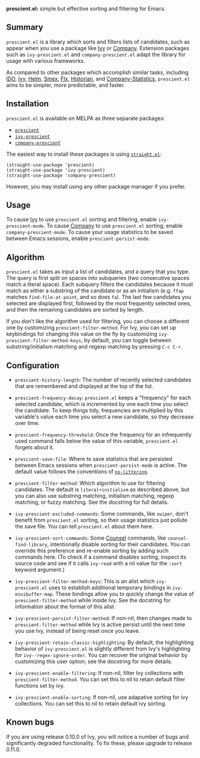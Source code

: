 **prescient.el:** simple but effective sorting and filtering for
Emacs.

## Summary

`prescient.el` is a library which sorts and filters lists of
candidates, such as appear when you use a package like [Ivy] or
[Company]. Extension packages such as `ivy-prescient.el` and
`company-prescient.el` adapt the library for usage with various
frameworks.

As compared to other packages which accomplish similar tasks,
including [IDO], [Ivy], [Helm], [Smex], [Flx], [Historian], and
[Company-Statistics], `prescient.el` aims to be simpler, more
predictable, and faster.

## Installation

`prescient.el` is available on MELPA as three separate packages:

* [`prescient`](https://melpa.org/#/prescient)
* [`ivy-prescient`](https://melpa.org/#/ivy-prescient)
* [`company-prescient`](https://melpa.org/#/company-prescient)

The easiest way to install these packages is using
[`straight.el`][straight.el]:

    (straight-use-package 'prescient)
    (straight-use-package 'ivy-prescient)
    (straight-use-package 'company-prescient)

However, you may install using any other package manager if you
prefer.

## Usage

To cause [Ivy] to use `prescient.el` sorting and filtering, enable
`ivy-prescient-mode`. To cause [Company] to use `prescient.el`
sorting, enable `company-prescient-mode`. To cause your usage
statistics to be saved between Emacs sessions, enable
`prescient-persist-mode`.

## Algorithm

`prescient.el` takes as input a list of candidates, and a query that
you type. The query is first split on spaces into subqueries (two
consecutive spaces match a literal space). Each subquery filters the
candidates because it must match as either a substring of the
candidate or as an initialism (e.g. `ffap` matches
`find-file-at-point`, and so does `fa`). The last few candidates you
selected are displayed first, followed by the most frequently selected
ones, and then the remaining candidates are sorted by length.

If you don't like the algorithm used for filtering, you can choose a
different one by customizing `prescient-filter-method`. For Ivy, you
can set up keybindings for changing this value on the fly by
customizing `ivy-prescient-filter-method-keys`; by default, you can
toggle between substring/initialism matching and regexp matching by
pressing `C-c C-r`.

## Configuration

* `prescient-history-length`: The number of recently selected
  candidates that are remembered and displayed at the top of the list.

* `prescient-frequency-decay`: `prescient.el` keeps a "frequency" for
  each selected candidate, which is incremented by one each time you
  select the candidate. To keep things tidy, frequencies are
  multiplied by this variable's value each time you select a new
  candidate, so they decrease over time.

* `prescient-frequency-threshold`: Once the frequency for an
  infrequently used command falls below the value of this variable,
  `prescient.el` forgets about it.

* `prescient-save-file`: Where to save statistics that are persisted
  between Emacs sessions when `prescient-persist-mode` is active. The
  default value follows the conventions of
  [`no-littering`][no-littering].

* `prescient-filter-method`: Which algorithm to use for filtering
  candidates. The default is `literal+initialism` as described above,
  but you can also use substring matching, initialism matching, regexp
  matching, or fuzzy matching. See the docstring for full details.

* `ivy-prescient-excluded-commands`: Some commands, like `swiper`,
  don't benefit from `prescient.el` sorting, so their usage statistics
  just pollute the save file. You can tell `prescient.el` about them
  here.

* `ivy-prescient-sort-commands`: Some [Counsel] commands, like
  `counsel-find-library`, intentionally disable sorting for their
  candidates. You can override this preference and re-enable sorting
  by adding such commands here. (To check if a command disables
  sorting, inspect its source code and see if it calls `ivy-read` with
  a nil value for the `:sort` keyword argument.)

* `ivy-prescient-filter-method-keys`: This is an alist which
  `ivy-prescient.el` uses to establish additional temporary bindings
  in `ivy-minibuffer-map`. These bindings allow you to quickly change
  the value of `prescient-filter-method` while inside Ivy. See the
  docstring for information about the format of this alist.

* `ivy-prescient-persist-filter-method`: If non-nil, then changes made
  to `prescient-filter-method` while Ivy is active persist until the
  next time you use Ivy, instead of being reset once you leave.

* `ivy-prescient-retain-classic-highlighting`: By default, the
  highlighting behavior of `ivy-prescient.el` is slightly different
  from Ivy's highlighting for `ivy--regex-ignore-order`. You can
  recover the original behavior by customizing this user option; see
  the docstring for more details.

* `ivy-prescient-enable-filtering`: If non-nil, filter Ivy collections
  with `prescient-filter-method`. You can set this to nil to retain
  default filter functions set by ivy.

* `ivy-prescient-enable-sorting`: If non-nil, use adapative sorting
  for ivy collections. You can set this to nil to retain default ivy
  sorting.

## Known bugs

If you are using release 0.10.0 of Ivy, you will notice a number of
bugs and significantly degraded functionality. To fix these, please
upgrade to release 0.11.0.

[company]: https://github.com/company-mode/company-mode
[company-statistics]: https://github.com/company-mode/company-statistics
[counsel]: https://github.com/abo-abo/swiper#counsel
[flx]: https://github.com/lewang/flx
[helm]: https://github.com/emacs-helm/helm
[historian]: https://github.com/PythonNut/historian.el
[ido]: https://www.gnu.org/software/emacs/manual/ido.html
[ivy]: https://github.com/abo-abo/swiper#ivy
[ivy-release]: https://github.com/abo-abo/swiper/issues/1664
[no-littering]: https://github.com/emacscollective/no-littering
[smex]: https://github.com/nonsequitur/smex
[straight.el]: https://github.com/raxod502/straight.el
